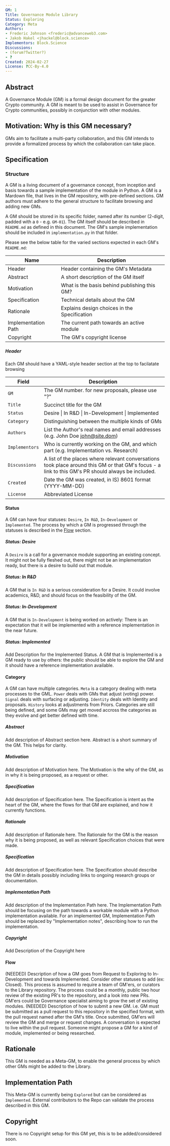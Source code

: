 ```yaml
---
GM: 1
Title: Governance Module Library
Status: Exploring
Category: Meta
Authors: 
- Frederic Johnson <frederic@advanceweb3.com>
- Jakob Hakel <jhackel@block.science>
Implementors: Block.Science
Discussions:
- (forum?Twitter?)
- ?
Created: 2024-02-27
License: ?CC-By-4.0
---
```


## Abstract

A Governance Module (GM) is a formal design document for the greater Crypto community. A GM is meant to be used to assist in Governance for Crypto communities, possibly in conjunction with other modules. 

## Motivation: Why is this GM necessary?

GMs aim to facilitate a multi-party collaboration, and this GM intends to provide a formalized process by which the collaboration can take place. 

## Specification

### Structure

A GM is a living document of a governance concept, from inception and basis towards a sample implementation of the module in Python. A GM is a Mardown file, that lives in the GM repository, with pre-defined sections. GM authors must adhere to the general structure to facilitate browsing and adding new GMs. 

A GM should be stored in its specific folder, named after its number (2-digit, padded with a `0` - e.g. `GM-01`). The GM itself should be described in `README.md` as defined in this document. The GM's sample implementation should be included in `implementation.py` in that folder.   

Please see the below table for the varied sections expected in each GM's `README.md`:

Name										| Description
----										| ----
Header									| Header containing the GM's Metadata 
Abstract								| A short description of the GM itself
Motivation							| What is the basis behind publishing this GM?
Specification						| Technical details about the GM 
Rationale								| Explains design choices in the Specification
Implementation Path			| The current path towards an active module
Copyright								| The GM's copyright license

##### Header
Each GM should have a YAML-style header section at the top to facilatate browsing 

Field 		        | Description
----		  	      | ----
`GM`			        | The GM number. for new proposals, please use "\?"
`Title`		        | Succinct title for the GM
`Status`	        | Desire \| In R&D \| In-Development \| Implemented
`Category`      	| Distinguishing between the multiple kinds of GMs
`Authors`		      | List the Author's real names and email addresses (e.g. John Doe <john@site.dom>)
`Implementors`  	| Who is currently working on the GM, and which part (e.g. Implementation vs. Research)
`Discussions` 	  | A list of the places where relevant conversations took place around this GM or that GM's focus - a link to this GM's PR should always be included. 
`Created` 	    	| Date the GM was created, in IS) 8601 format (YYYY-MM-DD)
`License`		      | Abbreviated License 

#### Status
A GM can have four statuses: `Desire`, `In R&D`, `In-Development` or `Implemented`. The process by which a GM is progressed through the statuses is described in the [Flow](#flow) section. 

##### Status: Desire
A `Desire` is a call for a governance module supporting an existing concept. It might not be fully fleshed out, there might not be an implementation ready, but there is a desire to build out that module.

##### Status: In R&D
A GM that is `In R&D` is a serious consideration for a Desire. It could involve academics, R&D, and should focus on the feasibility of the GM. 

##### Status: In-Development
A GM that is `In-Development` is being worked on actively: There is an expectation that it will be implemented with a reference implementation in the near future. 

##### Status: Implemented
Add Description for the Implemented Status. 
A GM that is Implemented is a GM ready to use by others: the public should be able to explore the GM and it should have a reference implementation available.

#### Category
A GM can have multiple categories. `Meta` is a category dealing with meta processes to the GML. `Power` deals with GMs that adjust (voting) power. `Signal` deals with surfacing or adjusting. `Identity` deals with Identity and proposals. `History` looks at adjustments from Priors. Categories are still being defined, and some GMs may get moved accross the categories as they evolve and get better defined with time.

##### Abstract
Add description of Abstract section here. Abstract is a short summary of the GM. This helps for clarity. 

##### Motivation 
Add description of Motivation here. The Motivation is the why of the GM, as in why it is being proposed, as a request or other. 

##### Specification
Add description of Specification here. The Specification is intent as the heart of the GM, where the flows for that GM are explained, and how it currently functions.

##### Rationale 
Add description of Rationale here. The Rationale for the GM is the reason why it is being proposed, as well as relevant Specification choices that were made.

##### Specification 
Add description of Specification here. The Specification should describe the GM in details possibly including links to ongoing research groups or documentation.

##### Implementation Path
Add description of the Implementation Path here. The Implementation Path should be focusing on the path towards a workable module with a Python implementation available. For an implemented GM, Implementation Path should be replaced by "Implementation notes", describing how to run the implementation.

##### Copyright
Add Description of the Copyright here

#### Flow
(NEEDED) Description of how a GM goes from Request to Exploring to In-Development and towards Implemented. Consider other statuses to add (ex: Closed). This process is assumed to require a team of GM'ers, or curators to the Library repository. The process could be a monthly, public two hour review of the existing PR's to the repository, and a look into new PRs. GM'ers could be Governance specialist aiming to grow the set of existing modules. 
(NEEDED) Description of how to submit a new GM.
i.e. GM must be submitted as a pull request to this repository in the specified format, with the pull request named after the GM's title. Once submitted, GM'ers will review the GM and merge or request changes. A conversation is expected to live within the pull request. Someone might propose a GM for a kind of module, implemented or being researched.   

## Rationale
This GM is needed as a Meta-GM, to enable the general process by which other GMs might be added to the Library.

## Implementation Path
This Meta-GM is currently being `Explored` but can be considered as `Implemented`. External contributors to the Repo can validate the process described in this GM. 

## Copyright
There is no Copyright setup for this GM yet, this is to be added/considered soon. 

